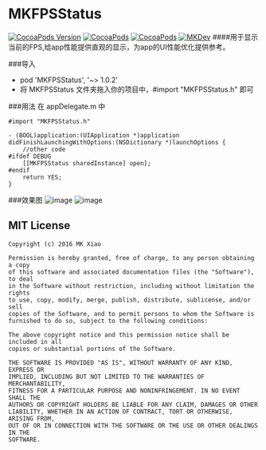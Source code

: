 # MKFPSStatus

[![CocoaPods Version](https://img.shields.io/cocoapods/v/MKFPSStatus.svg)](http://cocoadocs.org/docsets/MKFPSStatus)
[![CocoaPods](https://img.shields.io/dub/l/vibe-d.svg)](https://raw.githubusercontent.com/mk2016/MKFPSStatus/master/LICENSE)
[![CocoaPods](https://img.shields.io/pypi/format/Django.svg)](http://cocoadocs.org/docsets/MKFPSStatus)
[![MKDev](https://img.shields.io/badge/blog-MK-brightgreen.svg)](https://mk2016.github.io/)
####用于显示当前的FPS,给app性能提供直观的显示，为app的UI性能优化提供参考。

###导入
* pod 'MKFPSStatus', '~> 1.0.2'
* 将 MKFPSStatus 文件夹拖入你的项目中，#import "MKFPSStatus.h" 即可

###用法
在 appDelegate.m 中
```
#import "MKFPSStatus.h"

- (BOOL)application:(UIApplication *)application didFinishLaunchingWithOptions:(NSDictionary *)launchOptions {
    //other code
#ifdef DEBUG
    [[MKFPSStatus sharedInstance] open];
#endif
    return YES;
}
```

###效果图
 ![image](https://github.com/mk2016/MKFPSStatus/raw/master/Screenshots/0.png)
 ![image](https://github.com/mk2016/MKFPSStatus/raw/master/Screenshots/1.png)
 
 
MIT License
-----------
```
Copyright (c) 2016 MK Xiao

Permission is hereby granted, free of charge, to any person obtaining a copy
of this software and associated documentation files (the "Software"), to deal
in the Software without restriction, including without limitation the rights
to use, copy, modify, merge, publish, distribute, sublicense, and/or sell
copies of the Software, and to permit persons to whom the Software is
furnished to do so, subject to the following conditions:

The above copyright notice and this permission notice shall be included in all
copies or substantial portions of the Software.

THE SOFTWARE IS PROVIDED "AS IS", WITHOUT WARRANTY OF ANY KIND, EXPRESS OR
IMPLIED, INCLUDING BUT NOT LIMITED TO THE WARRANTIES OF MERCHANTABILITY,
FITNESS FOR A PARTICULAR PURPOSE AND NONINFRINGEMENT. IN NO EVENT SHALL THE
AUTHORS OR COPYRIGHT HOLDERS BE LIABLE FOR ANY CLAIM, DAMAGES OR OTHER
LIABILITY, WHETHER IN AN ACTION OF CONTRACT, TORT OR OTHERWISE, ARISING FROM,
OUT OF OR IN CONNECTION WITH THE SOFTWARE OR THE USE OR OTHER DEALINGS IN THE
SOFTWARE.
```